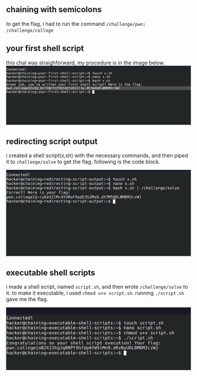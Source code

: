 ## chaining with semicolons

to get the flag, i had to run the command ```/challenge/pwn; /challenge/college```

## your first shell script

this chal was straighforward, my procedure is in the image below.
![alt text](/assets/shell_scripting.png "")

## redirecting script output

i created a shell script(x,sh) with the necessary commands, and then piped it to ```challenge/solve``` to get the flag. following is the code block.

![alt text](/assets/piping_script.png "")

## executable shell scripts

i made a shell script, named ```script.sh```, and then wrote ```/challenge/solve``` to it. to make it executable, i used ```chmod u+x script.sh```. running ```./script.sh``` gave me the flag.

![alt text](/assets/executable.png "")

